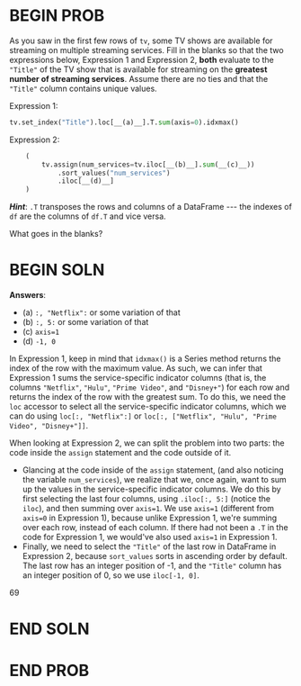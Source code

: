 # BEGIN PROB

As you saw in the first few rows of `tv`, some TV shows are available
for streaming on multiple streaming services. Fill in the blanks so that
the two expressions below, Expression 1 and Expression 2, **both**
evaluate to the `"Title"` of the TV show that is available for streaming
on the **greatest number of streaming services**. Assume there are no
ties and that the `"Title"` column contains unique values.

Expression 1:

```py
tv.set_index("Title").loc[__(a)__].T.sum(axis=0).idxmax()
```

Expression 2:

```py
    (
        tv.assign(num_services=tv.iloc[__(b)__].sum(__(c)__))
            .sort_values("num_services")
            .iloc[__(d)__]
    )
```

***Hint***: `.T` transposes the rows and columns of a DataFrame --- the
indexes of `df` are the columns of `df.T` and vice versa.

What goes in the blanks?

# BEGIN SOLN
**Answers**: 

- (a) `:, "Netflix":` or some variation of that
- (b) `:, 5:` or some variation of that
- (c) `axis=1`
- (d) `-1, 0`

In Expression 1, keep in mind that `idxmax()` is a Series method returns the index of the row with the maximum value. As such, we can infer that Expression 1 sums the service-specific indicator columns (that is, the columns `"Netflix"`, `"Hulu"`, `"Prime Video"`, and `"Disney+"`) for each row and returns the index of the row with the greatest sum.  To do this, we need the `loc` accessor to select all the service-specific indicator columns, which we can do using `loc[:, "Netflix":]` or `loc[:, ["Netflix", "Hulu", "Prime Video", "Disney+"]]`.

When looking at Expression 2, we can split the problem into two parts: the code inside the `assign` statement and the code outside of it. 

- Glancing at the code inside of the `assign` statement, (and also noticing the variable `num_services`), we realize that we, once again, want to sum up the values in the service-specific indicator columns. We do this by first selecting the last four columns, using `.iloc[:, 5:]` (notice the `iloc`), and then summing over `axis=1`. We use `axis=1` (different from `axis=0` in Expression 1), because unlike Expression 1, we're summing over each row, instead of each column. If there had not been a `.T` in the code for Expression 1, we would've also used `axis=1` in Expression 1.
- Finally, we need to select the `"Title"` of the last row in DataFrame in Expression 2, because `sort_values` sorts in ascending order by default. The last row has an integer position of -1, and the `"Title"` column has an integer position of 0, so we use `iloc[-1, 0]`.

<average>69</average>

# END SOLN

# END PROB